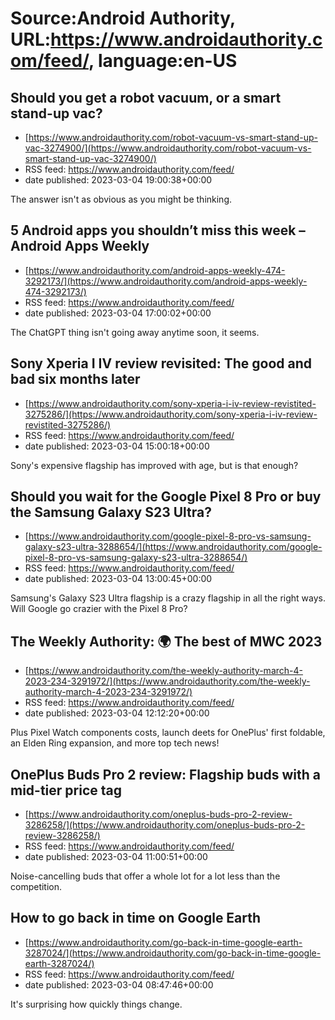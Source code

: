 # Source:Android Authority, URL:https://www.androidauthority.com/feed/, language:en-US

## Should you get a robot vacuum, or a smart stand-up vac?
 - [https://www.androidauthority.com/robot-vacuum-vs-smart-stand-up-vac-3274900/](https://www.androidauthority.com/robot-vacuum-vs-smart-stand-up-vac-3274900/)
 - RSS feed: https://www.androidauthority.com/feed/
 - date published: 2023-03-04 19:00:38+00:00

The answer isn't as obvious as you might be thinking.

## 5 Android apps you shouldn’t miss this week – Android Apps Weekly
 - [https://www.androidauthority.com/android-apps-weekly-474-3292173/](https://www.androidauthority.com/android-apps-weekly-474-3292173/)
 - RSS feed: https://www.androidauthority.com/feed/
 - date published: 2023-03-04 17:00:02+00:00

The ChatGPT thing isn't going away anytime soon, it seems.

## Sony Xperia I IV review revisited: The good and bad six months later
 - [https://www.androidauthority.com/sony-xperia-i-iv-review-revistited-3275286/](https://www.androidauthority.com/sony-xperia-i-iv-review-revistited-3275286/)
 - RSS feed: https://www.androidauthority.com/feed/
 - date published: 2023-03-04 15:00:18+00:00

Sony's expensive flagship has improved with age, but is that enough?

## Should you wait for the Google Pixel 8 Pro or buy the Samsung Galaxy S23 Ultra?
 - [https://www.androidauthority.com/google-pixel-8-pro-vs-samsung-galaxy-s23-ultra-3288654/](https://www.androidauthority.com/google-pixel-8-pro-vs-samsung-galaxy-s23-ultra-3288654/)
 - RSS feed: https://www.androidauthority.com/feed/
 - date published: 2023-03-04 13:00:45+00:00

Samsung's Galaxy S23 Ultra flagship is a crazy flagship in all the right ways. Will Google go crazier with the Pixel 8 Pro?

## The Weekly Authority: 🌍 The best of MWC 2023
 - [https://www.androidauthority.com/the-weekly-authority-march-4-2023-234-3291972/](https://www.androidauthority.com/the-weekly-authority-march-4-2023-234-3291972/)
 - RSS feed: https://www.androidauthority.com/feed/
 - date published: 2023-03-04 12:12:20+00:00

Plus Pixel Watch components costs, launch deets for OnePlus' first foldable, an Elden Ring expansion, and more top tech news!

## OnePlus Buds Pro 2 review: Flagship buds with a mid-tier price tag
 - [https://www.androidauthority.com/oneplus-buds-pro-2-review-3286258/](https://www.androidauthority.com/oneplus-buds-pro-2-review-3286258/)
 - RSS feed: https://www.androidauthority.com/feed/
 - date published: 2023-03-04 11:00:51+00:00

Noise-cancelling buds that offer a whole lot for a lot less than the competition.

## How to go back in time on Google Earth
 - [https://www.androidauthority.com/go-back-in-time-google-earth-3287024/](https://www.androidauthority.com/go-back-in-time-google-earth-3287024/)
 - RSS feed: https://www.androidauthority.com/feed/
 - date published: 2023-03-04 08:47:46+00:00

It's surprising how quickly things change.

